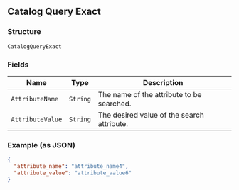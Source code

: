 ## Catalog Query Exact

### Structure

`CatalogQueryExact`

### Fields

| Name | Type | Description |
|  --- | --- | --- |
| `AttributeName` | `String` | The name of the attribute to be searched. |
| `AttributeValue` | `String` | The desired value of the search attribute. |

### Example (as JSON)

```json
{
  "attribute_name": "attribute_name4",
  "attribute_value": "attribute_value6"
}
```

